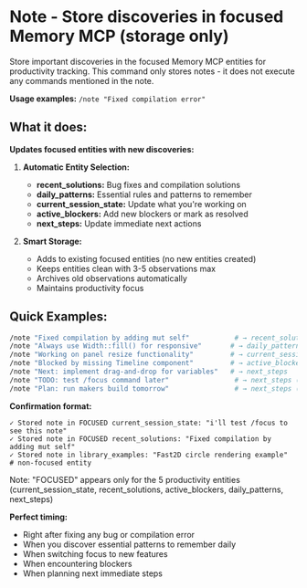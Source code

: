 # Note - Store discoveries in focused Memory MCP (storage only)

Store important discoveries in the focused Memory MCP entities for productivity tracking.
This command only stores notes - it does not execute any commands mentioned in the note.

**Usage examples:** `/note "Fixed compilation error"`

## What it does:

**Updates focused entities with new discoveries:**

1. **Automatic Entity Selection:**
   - **recent_solutions:** Bug fixes and compilation solutions
   - **daily_patterns:** Essential rules and patterns to remember
   - **current_session_state:** Update what you're working on
   - **active_blockers:** Add new blockers or mark as resolved
   - **next_steps:** Update immediate next actions

2. **Smart Storage:**
   - Adds to existing focused entities (no new entities created)
   - Keeps entities clean with 3-5 observations max
   - Archives old observations automatically
   - Maintains productivity focus

## Quick Examples:

```bash
/note "Fixed compilation by adding mut self"           # → recent_solutions
/note "Always use Width::fill() for responsive"       # → daily_patterns  
/note "Working on panel resize functionality"         # → current_session_state
/note "Blocked by missing Timeline component"         # → active_blockers
/note "Next: implement drag-and-drop for variables"   # → next_steps
/note "TODO: test /focus command later"                # → next_steps (stored as-is)
/note "Plan: run makers build tomorrow"                # → next_steps (stored as-is)
```

**Confirmation format:**
```
✓ Stored note in FOCUSED current_session_state: "i'll test /focus to see this note"
✓ Stored note in FOCUSED recent_solutions: "Fixed compilation by adding mut self"
✓ Stored note in library_examples: "Fast2D circle rendering example"  # non-focused entity
```

Note: "FOCUSED" appears only for the 5 productivity entities (current_session_state, recent_solutions, active_blockers, daily_patterns, next_steps)

**Perfect timing:**
- Right after fixing any bug or compilation error
- When you discover essential patterns to remember daily
- When switching focus to new features
- When encountering blockers
- When planning next immediate steps